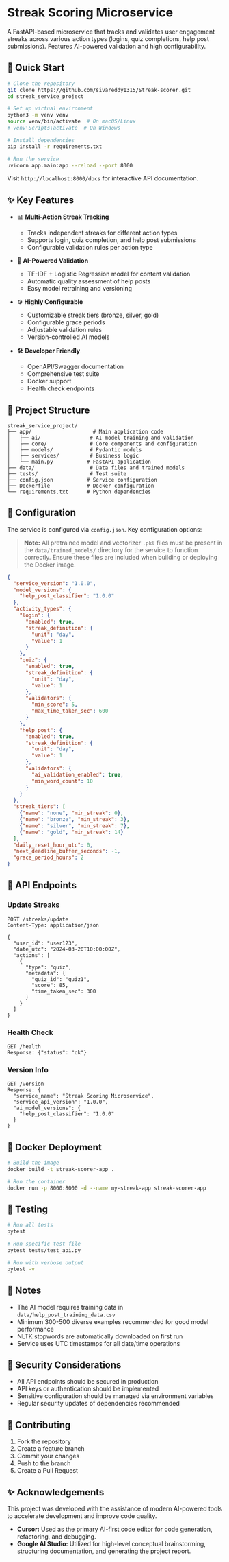 # Streak Scoring Microservice

A FastAPI-based microservice that tracks and validates user engagement streaks across various action types (logins, quiz completions, help post submissions). Features AI-powered validation and high configurability.

## 🚀 Quick Start

```bash
# Clone the repository
git clone https://github.com/sivareddy1315/Streak-scorer.git
cd streak_service_project

# Set up virtual environment
python3 -m venv venv
source venv/bin/activate  # On macOS/Linux
# venv\Scripts\activate  # On Windows

# Install dependencies
pip install -r requirements.txt

# Run the service
uvicorn app.main:app --reload --port 8000
```

Visit `http://localhost:8000/docs` for interactive API documentation.

## ✨ Key Features

- 📊 **Multi-Action Streak Tracking**
  - Tracks independent streaks for different action types
  - Supports login, quiz completion, and help post submissions
  - Configurable validation rules per action type

- 🤖 **AI-Powered Validation**
  - TF-IDF + Logistic Regression model for content validation
  - Automatic quality assessment of help posts
  - Easy model retraining and versioning

- ⚙️ **Highly Configurable**
  - Customizable streak tiers (bronze, silver, gold)
  - Configurable grace periods
  - Adjustable validation rules
  - Version-controlled AI models

- 🛠️ **Developer Friendly**
  - OpenAPI/Swagger documentation
  - Comprehensive test suite
  - Docker support
  - Health check endpoints

## 📁 Project Structure

```
streak_service_project/
├── app/                    # Main application code
│   ├── ai/                # AI model training and validation
│   ├── core/              # Core components and configuration
│   ├── models/            # Pydantic models
│   ├── services/          # Business logic
│   └── main.py           # FastAPI application
├── data/                  # Data files and trained models
├── tests/                 # Test suite
├── config.json           # Service configuration
├── Dockerfile            # Docker configuration
└── requirements.txt      # Python dependencies
```

## 🔧 Configuration

The service is configured via `config.json`. Key configuration options:

> **Note:**
> All pretrained model and vectorizer `.pkl` files must be present in the `data/trained_models/` directory for the service to function correctly. Ensure these files are included when building or deploying the Docker image.

```json
{
  "service_version": "1.0.0",
  "model_versions": {
    "help_post_classifier": "1.0.0"
  },
  "activity_types": {
    "login": {
      "enabled": true,
      "streak_definition": {
        "unit": "day",
        "value": 1
      }
    },
    "quiz": {
      "enabled": true,
      "streak_definition": {
        "unit": "day",
        "value": 1
      },
      "validators": {
        "min_score": 5,
        "max_time_taken_sec": 600
      }
    },
    "help_post": {
      "enabled": true,
      "streak_definition": {
        "unit": "day",
        "value": 1
      },
      "validators": {
        "ai_validation_enabled": true,
        "min_word_count": 10
      }
    }
  },
  "streak_tiers": [
    {"name": "none", "min_streak": 0},
    {"name": "bronze", "min_streak": 3},
    {"name": "silver", "min_streak": 7},
    {"name": "gold", "min_streak": 14}
  ],
  "daily_reset_hour_utc": 0,
  "next_deadline_buffer_seconds": -1,
  "grace_period_hours": 2
}
```

## 📡 API Endpoints

### Update Streaks
```http
POST /streaks/update
Content-Type: application/json

{
  "user_id": "user123",
  "date_utc": "2024-03-20T10:00:00Z",
  "actions": [
    {
      "type": "quiz",
      "metadata": {
        "quiz_id": "quiz1",
        "score": 85,
        "time_taken_sec": 300
      }
    }
  ]
}
```

### Health Check
```http
GET /health
Response: {"status": "ok"}
```

### Version Info
```http
GET /version
Response: {
  "service_name": "Streak Scoring Microservice",
  "service_api_version": "1.0.0",
  "ai_model_versions": {
    "help_post_classifier": "1.0.0"
  }
}
```

## 🐳 Docker Deployment

```bash
# Build the image
docker build -t streak-scorer-app .

# Run the container
docker run -p 8000:8000 -d --name my-streak-app streak-scorer-app
```

## 🧪 Testing

```bash
# Run all tests
pytest

# Run specific test file
pytest tests/test_api.py

# Run with verbose output
pytest -v
```

## 📝 Notes

- The AI model requires training data in `data/help_post_training_data.csv`
- Minimum 300-500 diverse examples recommended for good model performance
- NLTK stopwords are automatically downloaded on first run
- Service uses UTC timestamps for all date/time operations

## 🔐 Security Considerations

- All API endpoints should be secured in production
- API keys or authentication should be implemented
- Sensitive configuration should be managed via environment variables
- Regular security updates of dependencies recommended

## 🤝 Contributing

1. Fork the repository
2. Create a feature branch
3. Commit your changes
4. Push to the branch
5. Create a Pull Request

## ✨ Acknowledgements

This project was developed with the assistance of modern AI-powered tools to accelerate development and improve code quality.

- **Cursor:** Used as the primary AI-first code editor for code generation, refactoring, and debugging.
- **Google AI Studio:** Utilized for high-level conceptual brainstorming, structuring documentation, and generating the project report.


